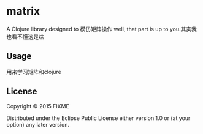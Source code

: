 # matrix

A Clojure library designed to 模仿矩阵操作 well, that part is up to you.其实我也看不懂这是啥

## Usage

用来学习矩阵和clojure

## License

Copyright © 2015 FIXME

Distributed under the Eclipse Public License either version 1.0 or (at
your option) any later version.

